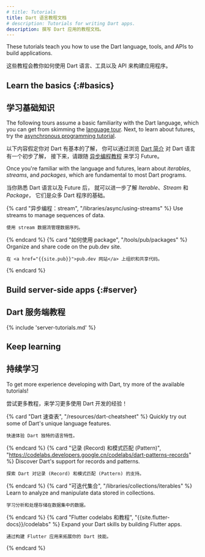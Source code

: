 ```yaml
---
# title: Tutorials
title: Dart 语言教程文档
# description: Tutorials for writing Dart apps.
description: 撰写 Dart 应用的教程文档。
---
```


These tutorials teach you how to use the Dart
language, tools, and APIs to build applications.

这些教程会教你如何使用 Dart 语言、工具以及 API 
来构建应用程序。

## Learn the basics {:#basics}

## 学习基础知识

The following tours assume a basic familiarity with the Dart language,
which you can get from skimming the [language tour](/language).
Next, to learn about futures, try the
[asynchronous programming tutorial](/libraries/async/async-await).

以下内容假定你对 Dart 有基本的了解，
你可以通过浏览 [Dart 简介](/language) 对 Dart 语言有一个初步了解，
接下来，请跟随 [异步编程教程](/libraries/async/async-await) 来学习 Future。

Once you're familiar with the language and futures,
learn about _iterables_, _streams_, and _packages_,
which are fundamental to most Dart programs.

当你熟悉 Dart 语言以及 Future 后，
就可以进一步了解 _Iterable_、_Stream_ 和 _Package_，
它们是众多 Dart 程序的基础。

<div class="card-grid no_toc_section">
  {% card "异步编程：stream", "/libraries/async/using-streams" %}
    Use streams to manage sequences of data.

    使用 stream 数据流管理数据序列。
  {% endcard %}
  {% card "如何使用 package", "/tools/pub/packages" %}
    Organize and share code on the pub.dev site.

    在 <a href="{{site.pub}}">pub.dev 网站</a> 上组织和共享代码。
  {% endcard %}
</div>


<a id="server-side-dart-tutorials" aria-hidden="true"></a>
## Build server-side apps {:#server}

## Dart 服务端教程

{% include 'server-tutorials.md' %}

<a id="more-tutorials" aria-hidden="true"></a>
## Keep learning

## 持续学习

To get more experience developing with Dart,
try more of the available tutorials!

尝试更多教程，来学习更多使用 Dart 开发的经验！

<div class="card-grid no_toc_section">
  {% card "Dart 速查表", "/resources/dart-cheatsheet" %}
    Quickly try out some of Dart's unique language features.

    快速体验 Dart 独特的语言特性。
  {% endcard %}
  {% card "记录 (Record) 和模式匹配 (Pattern)", "https://codelabs.developers.google.cn/codelabs/dart-patterns-records" %}
    Discover Dart's support for records and patterns.

    探索 Dart 对记录 (Record) 和模式匹配 (Pattern) 的支持。
  {% endcard %}
  {% card "可迭代集合", "/libraries/collections/iterables" %}
    Learn to analyze and manipulate data stored in collections.

    学习分析和处理存储在数据集中的数据。
  {% endcard %}
  {% card "Flutter codelabs 和教程", "{{site.flutter-docs}}/codelabs" %}
    Expand your Dart skills by building Flutter apps.

    通过构建 Flutter 应用来拓展你的 Dart 技能。
  {% endcard %}
</div>
